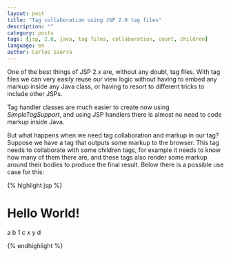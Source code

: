 ```yaml
---
layout: post
title: "Tag collaboration using JSP 2.0 tag files"
description: ""
category: posts
tags: [jsp, 2.0, java, tag files, collaboration, count, children]
language: en
author: Carlos Sierra
---
```


One of the best things of JSP 2.x are, without any doubt, tag files. With tag files we can very easily reuse our view logic without having to embed any markup inside any Java class, or having to resort to different tricks to include other JSPs.

Tag handler classes are much easier to create now using _SimpleTagSupport_, and using JSP handlers there is almost no need to code markup inside Java. 

But what happens when we need tag collaboration and markup in our tag? Suppose we have a tag that outputs some markup to the browser. This tag needs to collaborate with some children tags, for example it needs to know how many of them there are, and these tags also render some markup around their bodies to produce the final result. Below there is a possible use case for this:

{% highlight jsp %}
<body>
    <h1>Hello World!</h1>
    <bizonos:panel-container>
        <bizonos:panel>a</bizonos:panel>
        <bizonos:panel>b</bizonos:panel>
        <bizonos:panel>
            <bizonos:panel-container>
                <bizonos:panel>1</bizonos:panel>
            </bizonos:panel-container>
        </bizonos:panel>
        <bizonos:panel>c</bizonos:panel>
        <bizonos:panel>
            <bizonos:panel-container>
                <bizonos:panel>x</bizonos:panel>
                <bizonos:panel>y</bizonos:panel>
            </bizonos:panel-container>
        </bizonos:panel>
        <bizonos:panel>d</bizonos:panel>
    </bizonos:panel-container>
</body>

{% endhighlight %} 

